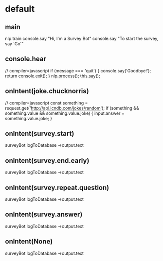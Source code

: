 # default

## main
nlp.train
console.say "Hi, I'm a Survey Bot"
console.say "To start the survey, say 'Go'"

## console.hear
// compiler=javascript
if (message === 'quit') {
  console.say('Goodbye!');
  return console.exit();
}
nlp.process();
this.say();

## onIntent(joke.chucknorris)
// compiler=javascript
const something = request.get('http://api.icndb.com/jokes/random');
if (something && something.value && something.value.joke) {
  input.answer = something.value.joke;
}

## onIntent(survey.start)
surveyBot
logToDatabase
->output.text

## onIntent(survey.end.early)
surveyBot
logToDatabase
->output.text

## onIntent(survey.repeat.question)
surveyBot
logToDatabase
->output.text

## onIntent(survey.answer)
surveyBot
logToDatabase
->output.text

## onIntent(None)
surveyBot
logToDatabase
->output.text
